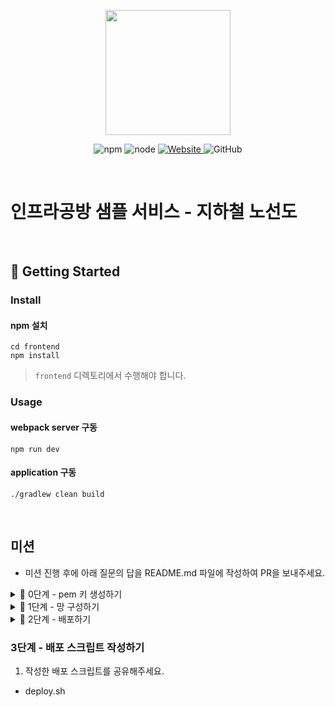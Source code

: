 <p align="center">
    <img width="200px;" src="https://raw.githubusercontent.com/woowacourse/atdd-subway-admin-frontend/master/images/main_logo.png"/>
</p>
<p align="center">
  <img alt="npm" src="https://img.shields.io/badge/npm-%3E%3D%205.5.0-blue">
  <img alt="node" src="https://img.shields.io/badge/node-%3E%3D%209.3.0-blue">
  <a href="https://edu.nextstep.camp/c/R89PYi5H" alt="nextstep atdd">
    <img alt="Website" src="https://img.shields.io/website?url=https%3A%2F%2Fedu.nextstep.camp%2Fc%2FR89PYi5H">
  </a>
  <img alt="GitHub" src="https://img.shields.io/github/license/next-step/atdd-subway-service">
</p>

<br>

# 인프라공방 샘플 서비스 - 지하철 노선도

<br>

## 🚀 Getting Started

### Install
#### npm 설치
```
cd frontend
npm install
```
> `frontend` 디렉토리에서 수행해야 합니다.

### Usage
#### webpack server 구동
```
npm run dev
```
#### application 구동
```
./gradlew clean build
```
<br>

## 미션

* 미션 진행 후에 아래 질문의 답을 README.md 파일에 작성하여 PR을 보내주세요.

<details>
	<summary>🚀 0단계 - pem 키 생성하기</summary>

### 0단계 - pem 키 생성하기

1. 서버에 접속을 위한 pem키를 [구글드라이브](https://drive.google.com/drive/folders/1dZiCUwNeH1LMglp8dyTqqsL1b2yBnzd1?usp=sharing)에 업로드해주세요

2. 업로드한 pem키는 무엇인가요.
+ key-mins99.pem
</details>

<details>
	<summary>🚀 1단계 - 망 구성하기</summary>

### 1단계 - 망 구성하기
1. 구성한 망의 서브넷 대역을 알려주세요
- 대역 : 192.168.99.0/24
  - 외부망 : 192.168.99.0/26, 192.168.99.64/26
  - 베스쳔 : 192.168.99.128/27
  - 내부망 : 192.168.99.160/27

2. 배포한 서비스의 공인 IP(혹은 URL)를 알려주세요
- URL : http://mins99-subway.kro.kr:8080/

### 망 구성
+ [x] VPC 생성
  + CIDR은 C class(x.x.x.x/24)로 생성. 이 때, 다른 사람과 겹치지 않게 생성
+ [x] Subnet 생성
  + [x] 외부망으로 사용할 Subnet : 64개씩 2개 (AZ를 다르게 구성)
  + [x] 내부망으로 사용할 Subnet : 32개씩 1개
  + [x] 관리용으로 사용할 Subnet : 32개씩 1개
+ [x] Internet Gateway 연결
+ [x] Route Table 생성
+ [x] Security Group 설정
  + [x] 외부망
    + 전체 대역 : 8080 포트 오픈
    + 관리망 : 22번 포트 오픈
  + [x] 내부망
    + 외부망 : 3306 포트 오픈
    + 관리망 : 22번 포트 오픈
  + [x] 관리망
      + 자신의 공인 IP : 22번 포트 오픈
+ [x] 서버 생성
  + [x] 외부망에 웹 서비스용도의 EC2 생성
  + [x] 내부망에 데이터베이스용도의 EC2 생성
  + [x] 관리망에 베스쳔 서버용도의 EC2 생성
  + [x] 베스쳔 서버에 Session Timeout 600s 설정
  + [x] 베스쳔 서버에 Command 감사로그 설정

### 웹 애플리케이션 배포
+ [x] 외부망에 웹 애플리케이션을 배포
+ [x] DNS 설정

### 추가 설정
+ [x] 각 서버에 hostname 설정
  + webserver1, webserver2, bastion, dbserver 
+ [x] Bastion Server에서 서비스용 서버에 ssh 연결을 설정
+ [x] Bastion Server에서 서비스용 서버에 별칭 설정
+ [x] history 명령 결과에 시간값 추가
+ [x] 각 서버의 감사로그를 Bastion Server에 남기기
+ [x] 자바 설치(jre, jdk)
+ [x] 소스코드 배포, 빌드 및 실행
  + [x] 소스코드 클론 받기
  + [x] 소스코드 빌드하기
  + [x] 소스코드 실행하기
  + [x] 로그 확인
  + [x] 프로세스 pid 찾아서 종료하기
+ [x] DNS 추가 후 로드밸런서로 포트 포워딩
</details>

<details>
	<summary>🚀 2단계 - 배포하기</summary>

### 2단계 - 배포하기
1. TLS가 적용된 URL을 알려주세요
- URL : https://mins99-subway.kro.kr

### 요구사항
- [x] 운영 환경 구성하기
  - [x] 웹 애플리케이션 앞단에 Reverse Proxy 구성하기
    - [x] 외부망에 Nginx로 Reverse Proxy를 구성
    - [x] Reverse Proxy에 TLS 설정
  - [x] 운영 데이터베이스 구성하기
- [x] 개발 환경 구성하기
  - [x] 설정 파일 나누기
    - [x] JUnit : h2
    - [x] Local : docker(mysql)
    - [x] Prod : 운영 DB
</details>

### 3단계 - 배포 스크립트 작성하기
1. 작성한 배포 스크립트를 공유해주세요.
- deploy.sh
